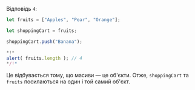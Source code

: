 Відповідь `4`:


```js run
let fruits = ["Apples", "Pear", "Orange"];

let shoppingCart = fruits;

shoppingCart.push("Banana");

*!*
alert( fruits.length ); // 4
*/!*
```

Це відбувається тому, що масиви — це об'єкти. Отже, `shoppingCart` та `fruits` посилаються на один і той самий об'єкт.
